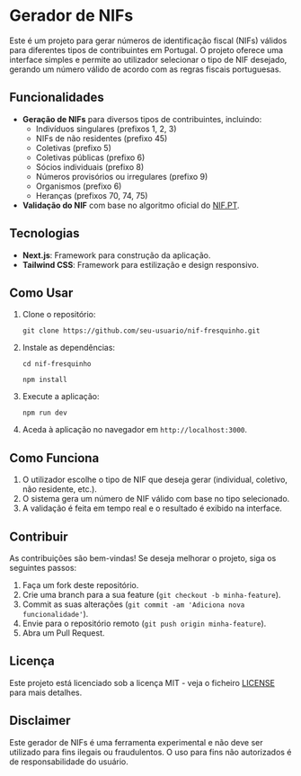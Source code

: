 # Gerador de NIFs

Este é um projeto para gerar números de identificação fiscal (NIFs) válidos para diferentes tipos de contribuintes em Portugal. O projeto oferece uma interface simples e permite ao utilizador selecionar o tipo de NIF desejado, gerando um número válido de acordo com as regras fiscais portuguesas.

## Funcionalidades

- **Geração de NIFs** para diversos tipos de contribuintes, incluindo:
  - Indivíduos singulares (prefixos 1, 2, 3)
  - NIFs de não residentes (prefixo 45)
  - Coletivas (prefixo 5)
  - Coletivas públicas (prefixo 6)
  - Sócios individuais (prefixo 8)
  - Números provisórios ou irregulares (prefixo 9)
  - Organismos (prefixo 6)
  - Heranças (prefixos 70, 74, 75)
- **Validação do NIF** com base no algoritmo oficial do [NIF.PT](https://nif.pt).

## Tecnologias

- **Next.js**: Framework para construção da aplicação.
- **Tailwind CSS**: Framework para estilização e design responsivo.

## Como Usar

1. Clone o repositório:

   `git clone https://github.com/seu-usuario/nif-fresquinho.git`

2. Instale as dependências:

   `cd nif-fresquinho`
   
   `npm install`

3. Execute a aplicação:

   `npm run dev`

4. Aceda à aplicação no navegador em `http://localhost:3000`.

## Como Funciona

1. O utilizador escolhe o tipo de NIF que deseja gerar (individual, coletivo, não residente, etc.).
2. O sistema gera um número de NIF válido com base no tipo selecionado.
3. A validação é feita em tempo real e o resultado é exibido na interface.

## Contribuir

As contribuições são bem-vindas! Se deseja melhorar o projeto, siga os seguintes passos:

1. Faça um fork deste repositório.
2. Crie uma branch para a sua feature (`git checkout -b minha-feature`).
3. Commit as suas alterações (`git commit -am 'Adiciona nova funcionalidade'`).
4. Envie para o repositório remoto (`git push origin minha-feature`).
5. Abra um Pull Request.

## Licença

Este projeto está licenciado sob a licença MIT - veja o ficheiro [LICENSE](LICENSE) para mais detalhes.

## Disclaimer

Este gerador de NIFs é uma ferramenta experimental e não deve ser utilizado para fins ilegais ou fraudulentos. O uso para fins não autorizados é de responsabilidade do usuário.